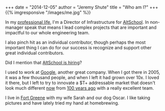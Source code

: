 +++
date = "2014-12-05"
author = "Jeremy Shute"
title = "Who am I?"
+++
{{% imgresponsive "/images/me.jpg" %}}

In my [professional life](http://lnkd.in/dpcE8SZ), I'm a Director of
Infrastructure for [AltSchool](https://www.altschool.com).  In non-manager
speak that means I lead complex projects that are important and impactful to
our whole engineering team.

I also pinch hit as an individual contributor, though perhaps the most
important thing I can do for our success is recognize and support other great
individual contributors.

Did I mention that [AltSchool is hiring](https://www.altschool.com/jobs)?

I used to work at [Google](https://www.google.com), another great company.
When I got there in 2005, it was a few thousand people, and when I left it had
grown over 10x.  I loved it there, but I left to try to innovate a $T+
addressable market that doesn't look much different
[now](https://www.google.com/search?tbm=isch&q=classroom+1910) from [100 years
ago](https://www.google.com/search?tbm=isch&q=classroom+1910) with a really
excellent team.

I live in [Fort
Greene](https://www.google.com/maps/place/Fort+Greene,+Brooklyn,+NY/) with my
wife Sarah and our dog Oscar.  I like taking pictures and have lately tried my
hand at homebrewing.
